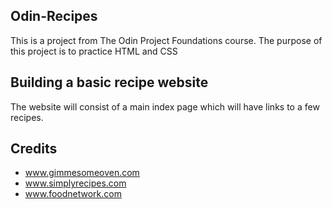 ## Odin-Recipes
This is a project from The Odin Project Foundations course.
The purpose of this project is to practice HTML and CSS

## Building a basic recipe website
The website will consist of a main index page which will have links to a few recipes.


## Credits
- www.gimmesomeoven.com
- www.simplyrecipes.com
- www.foodnetwork.com
